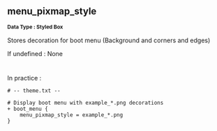 ## menu_pixmap_style
<b> <sup> Data Type : Styled Box </sup> </b>

Stores decoration for boot menu (Background and corners and edges)

If undefined : None

#
In practice :

```
# -- theme.txt --

# Display boot menu with example_*.png decorations
+ boot_menu {
	menu_pixmap_style = example_*.png
}
```
